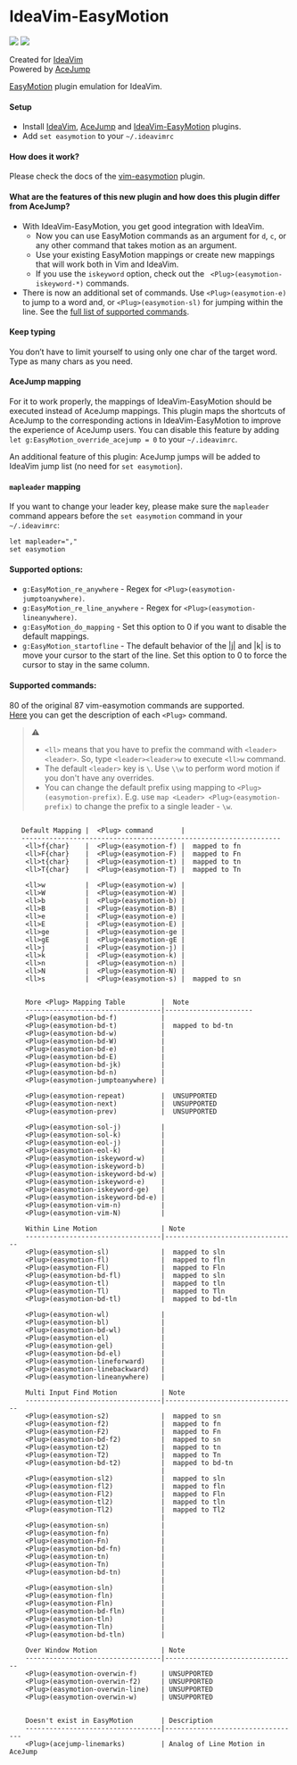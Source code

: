 # IdeaVim-EasyMotion

[![][jetbrains-team-svg]][jetbrains-team-page]
[![][apache-license-svg]](LICENSE)

Created for [IdeaVim](https://plugins.jetbrains.com/plugin/164-ideavim)  
Powered by [AceJump](https://plugins.jetbrains.com/plugin/7086-acejump)

[EasyMotion](https://github.com/easymotion/vim-easymotion) plugin emulation for IdeaVim.


#### Setup

- Install [IdeaVim](https://plugins.jetbrains.com/plugin/164-ideavim),
[AceJump](https://plugins.jetbrains.com/plugin/7086-acejump) and
[IdeaVim-EasyMotion](https://plugins.jetbrains.com/plugin/13360-ideavim-easymotion/) plugins.
- Add `set easymotion` to your `~/.ideavimrc`

#### How does it work?

Please check the docs of the [vim-easymotion](https://github.com/easymotion/vim-easymotion#usage-example-for-the-base-features) plugin.

#### What are the features of this new plugin and how does this plugin differ from AceJump?

- With IdeaVim-EasyMotion, you get good integration with IdeaVim.
    - Now you can use EasyMotion commands as an argument for `d`, `c`, or any other command that takes motion as an argument.
    - Use your existing EasyMotion mappings or create new mappings that will work both in Vim and IdeaVim.
    - If you use the `iskeyword` option, check out the ` <Plug>(easymotion-iskeyword-*)` commands.
- There is now an additional set of commands. Use `<Plug>(easymotion-e)` to jump to a word and, or `<Plug>(easymotion-sl)` for jumping within the line. See the [full list of supported commands](#supported-commands).

#### Keep typing

You don’t have to limit yourself to using only one char of the target word. Type as many chars as you need.

#### AceJump mapping

For it to work properly, the mappings of IdeaVim-EasyMotion should be
executed instead of AceJump mappings. This plugin maps the shortcuts
of AceJump to the corresponding actions in IdeaVim-EasyMotion to
improve the experience of AceJump users. You can disable this feature by
adding `let g:EasyMotion_override_acejump = 0` to your `~/.ideavimrc`.

An additional feature of this plugin: AceJump jumps will be added to IdeaVim jump list (no need for `set easymotion`).

#### `mapleader` mapping

If you want to change your leader key, please make sure the `mapleader` command appears before the `set easymotion` command in your `~/.ideavimrc`:
```
let mapleader=","
set easymotion
```

#### Supported options:

- `g:EasyMotion_re_anywhere` - Regex for `<Plug>(easymotion-jumptoanywhere)`.
- `g:EasyMotion_re_line_anywhere` - Regex for `<Plug>(easymotion-lineanywhere)`.
- `g:EasyMotion_do_mapping` - Set this option to 0 if you want to disable the default mappings.
- `g:EasyMotion_startofline` - The default behavior of the |j| and |k| is to move your cursor to the
                                     start of the line. Set this option to 0 to force the cursor to stay in
                                     the same column.

#### Supported commands:
80 of the original 87 vim-easymotion commands are supported.  
[Here](https://github.com/easymotion/vim-easymotion/blob/master/doc/easymotion.txt) you can get
the description of each `<Plug>` command.

> :warning:
> - `<ll>` means that you have to prefix the command with `<leader><leader>`.
  So, type `<leader><leader>w` to execute `<ll>w` command.
> - The default `<leader>` key is `\`. Use `\\w` to perform word motion if you don't have any overrides.
> - You can change the default prefix using mapping to `<Plug>(easymotion-prefix)`.
E.g. use `map <Leader> <Plug>(easymotion-prefix)` to change the prefix to a single leader - `\w`.
>
```

   Default Mapping |  <Plug> command       |
   -----------------------------------------------------------------
    <ll>f{char}    |  <Plug>(easymotion-f) |  mapped to fn
    <ll>F{char}    |  <Plug>(easymotion-F) |  mapped to Fn
    <ll>t{char}    |  <Plug>(easymotion-t) |  mapped to tn
    <ll>T{char}    |  <Plug>(easymotion-T) |  mapped to Tn

    <ll>w          |  <Plug>(easymotion-w) |
    <ll>W          |  <Plug>(easymotion-W) |
    <ll>b          |  <Plug>(easymotion-b) |
    <ll>B          |  <Plug>(easymotion-B) |
    <ll>e          |  <Plug>(easymotion-e) |
    <ll>E          |  <Plug>(easymotion-E) |
    <ll>ge         |  <Plug>(easymotion-ge |
    <ll>gE         |  <Plug>(easymotion-gE |
    <ll>j          |  <Plug>(easymotion-j) |
    <ll>k          |  <Plug>(easymotion-k) |
    <ll>n          |  <Plug>(easymotion-n) |
    <ll>N          |  <Plug>(easymotion-N) |
    <ll>s          |  <Plug>(easymotion-s) |  mapped to sn


    More <Plug> Mapping Table         |  Note
    ----------------------------------|----------------------
    <Plug>(easymotion-bd-f)           |
    <Plug>(easymotion-bd-t)           |  mapped to bd-tn
    <Plug>(easymotion-bd-w)           |
    <Plug>(easymotion-bd-W)           |
    <Plug>(easymotion-bd-e)           |
    <Plug>(easymotion-bd-E)           |
    <Plug>(easymotion-bd-jk)          |
    <Plug>(easymotion-bd-n)           |
    <Plug>(easymotion-jumptoanywhere) |

    <Plug>(easymotion-repeat)         |  UNSUPPORTED
    <Plug>(easymotion-next)           |  UNSUPPORTED
    <Plug>(easymotion-prev)           |  UNSUPPORTED

    <Plug>(easymotion-sol-j)          |
    <Plug>(easymotion-sol-k)          |
    <Plug>(easymotion-eol-j)          |
    <Plug>(easymotion-eol-k)          |
    <Plug>(easymotion-iskeyword-w)    |
    <Plug>(easymotion-iskeyword-b)    |
    <Plug>(easymotion-iskeyword-bd-w) |
    <Plug>(easymotion-iskeyword-e)    |
    <Plug>(easymotion-iskeyword-ge)   |
    <Plug>(easymotion-iskeyword-bd-e) |
    <Plug>(easymotion-vim-n)          |
    <Plug>(easymotion-vim-N)          |

    Within Line Motion                | Note 
    ----------------------------------|---------------------------------
    <Plug>(easymotion-sl)             |  mapped to sln
    <Plug>(easymotion-fl)             |  mapped to fln
    <Plug>(easymotion-Fl)             |  mapped to Fln
    <Plug>(easymotion-bd-fl)          |  mapped to sln
    <Plug>(easymotion-tl)             |  mapped to tln
    <Plug>(easymotion-Tl)             |  mapped to Tln
    <Plug>(easymotion-bd-tl)          |  mapped to bd-tln

    <Plug>(easymotion-wl)             | 
    <Plug>(easymotion-bl)             | 
    <Plug>(easymotion-bd-wl)          | 
    <Plug>(easymotion-el)             | 
    <Plug>(easymotion-gel)            | 
    <Plug>(easymotion-bd-el)          | 
    <Plug>(easymotion-lineforward)    |
    <Plug>(easymotion-linebackward)   |
    <Plug>(easymotion-lineanywhere)   |
                                      
    Multi Input Find Motion           | Note
    ----------------------------------|---------------------------------
    <Plug>(easymotion-s2)             |  mapped to sn
    <Plug>(easymotion-f2)             |  mapped to fn
    <Plug>(easymotion-F2)             |  mapped to Fn
    <Plug>(easymotion-bd-f2)          |  mapped to sn
    <Plug>(easymotion-t2)             |  mapped to tn
    <Plug>(easymotion-T2)             |  mapped to Tn
    <Plug>(easymotion-bd-t2)          |  mapped to bd-tn
                                      |
    <Plug>(easymotion-sl2)            |  mapped to sln
    <Plug>(easymotion-fl2)            |  mapped to fln
    <Plug>(easymotion-Fl2)            |  mapped to Fln
    <Plug>(easymotion-tl2)            |  mapped to tln
    <Plug>(easymotion-Tl2)            |  mapped to Tl2
                                      |
    <Plug>(easymotion-sn)             | 
    <Plug>(easymotion-fn)             | 
    <Plug>(easymotion-Fn)             | 
    <Plug>(easymotion-bd-fn)          | 
    <Plug>(easymotion-tn)             | 
    <Plug>(easymotion-Tn)             | 
    <Plug>(easymotion-bd-tn)          | 
                                      |
    <Plug>(easymotion-sln)            | 
    <Plug>(easymotion-fln)            | 
    <Plug>(easymotion-Fln)            | 
    <Plug>(easymotion-bd-fln)         | 
    <Plug>(easymotion-tln)            | 
    <Plug>(easymotion-Tln)            | 
    <Plug>(easymotion-bd-tln)         | 

    Over Window Motion                | Note
    ----------------------------------|---------------------------------
    <Plug>(easymotion-overwin-f)      | UNSUPPORTED
    <Plug>(easymotion-overwin-f2)     | UNSUPPORTED
    <Plug>(easymotion-overwin-line)   | UNSUPPORTED
    <Plug>(easymotion-overwin-w)      | UNSUPPORTED


    Doesn't exist in EasyMotion       | Description
    ----------------------------------|----------------------------------
    <Plug>(acejump-linemarks)         | Analog of Line Motion in AceJump
```

<!-- Badges -->
[jetbrains-team-page]: https://confluence.jetbrains.com/display/ALL/JetBrains+on+GitHub
[jetbrains-team-svg]: http://jb.gg/badges/team.svg
[plugin-download-svg]: https://img.shields.io/jetbrains/plugin/d/7086-acejump.svg
[apache-license-svg]: https://img.shields.io/badge/License-GPL%20v3-blue.svg
